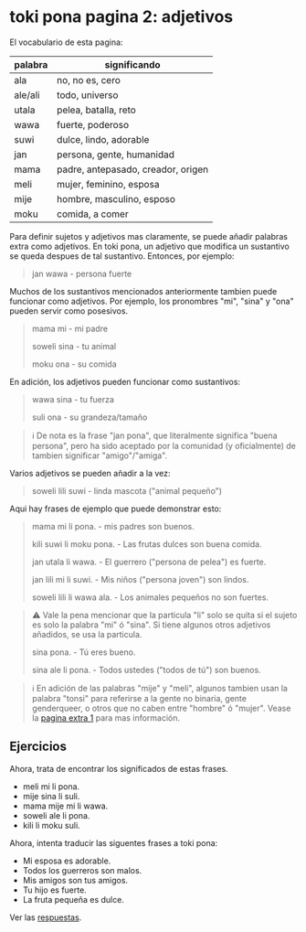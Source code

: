 # toki pona pagina 2: adjetivos

El vocabulario de esta pagina:

palabra | significando
--- | ---
ala | no, no es, cero
ale/ali | todo, universo
utala | pelea, batalla, reto
wawa | fuerte, poderoso
suwi | dulce, lindo, adorable
jan | persona, gente, humanidad
mama | padre, antepasado, creador, origen
meli | mujer, feminino, esposa
mije | hombre, masculino, esposo
moku | comida, a comer

Para definir sujetos y adjetivos mas claramente, se puede añadir palabras extra como adjetivos. En toki pona, un adjetivo que modifica un sustantivo se queda despues de tal sustantivo. Entonces, por ejemplo:

> jan wawa - persona fuerte

Muchos de los sustantivos mencionados anteriormente tambien puede funcionar como adjetivos. Por ejemplo, los pronombres "mi", "sina" y "ona" pueden servir como posesivos.

> mama mi - mi padre
>
> soweli sina - tu animal
>
> moku ona - su comida

En adición, los adjetivos pueden funcionar como sustantivos:

> wawa sina - tu fuerza
>
> suli ona - su grandeza/tamaño

> ℹ️ De nota es la frase "jan pona", que literalmente significa "buena persona", pero ha sido aceptado por la comunidad (y oficialmente) de tambien significar "amigo"/"amiga".

Varios adjetivos se pueden añadir a la vez:

> soweli lili suwi - linda mascota ("animal pequeño")

Aqui hay frases de ejemplo que puede demonstrar esto:

> mama mi li pona. - mis padres son buenos.
>
> kili suwi li moku pona. - Las frutas dulces son buena comida.
>
> jan utala li wawa. - El guerrero ("persona de pelea") es fuerte.
>
> jan lili mi li suwi. - Mis niños ("persona joven") son lindos.
>
> soweli lili li wawa ala. - Los animales pequeños no son fuertes.

> ⚠️ Vale la pena mencionar que la particula "li" solo se quita si el sujeto es solo la palabra "mi" ó "sina". Si tiene algunos otros adjetivos añadidos, se usa la particula.
>
> sina pona. - Tú eres bueno.
>
> sina ale li pona. - Todos ustedes ("todos de tú") son buenos.

> ℹ️ En adición de las palabras "mije" y "meli", algunos tambien usan la palabra "tonsi" para referirse a la gente no binaria, gente genderqueer, o otros que no caben entre "hombre" ó "mujer". Vease la [pagina extra 1](x1.md) para mas información.

## Ejercicios

Ahora, trata de encontrar los significados de estas frases.

- meli mi li pona.
- mije sina li suli.
- mama mije mi li wawa.
- soweli ale li pona.
- kili li moku suli.

Ahora, intenta traducir las siguentes frases a toki pona:

- Mi esposa es adorable.
- Todos los guerreros son malos.
- Mis amigos son tus amigos.
- Tu hijo es fuerte.
- La fruta pequeña es dulce.

Ver las [respuestas](answers.md).